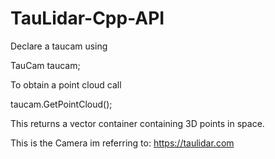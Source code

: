 # TauLidar-Cpp-API


Declare a taucam using

TauCam taucam;

To obtain a point cloud call

taucam.GetPointCloud();

This returns a vector container containing 3D points in space.


This is the Camera im referring to: https://taulidar.com
